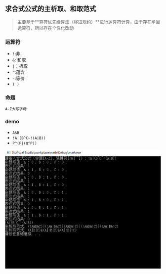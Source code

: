 ## 求合式公式的主析取、和取范式
> 主要基于**算符优先级算法（移进规约）**进行运算符计算，由于存在单目运算符，所以存在个性化改动

### 运算符
- `!`:非
- `&`: 和取
- `|`：析取
- `^`:蕴含
- `~`:等价
- `( )`

### 命题

`A-Z大写字母`

### demo
- `A&B`
- `!A|(B^C~!(A|B))`
- `P^(P|(Q^P))`

![!A|(B^C~!(A|B))](./demo.png)
